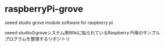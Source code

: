 # raspberryPi-grove
seeed studio grove module software for raspberry pi

seeed studioのgroveシステム用Wikiに貼られているRaspberry Pi用のサンプルプログラムを整理するリポジトリ
